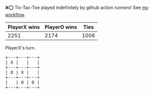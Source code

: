 :x::o: Tic-Tac-Toe played indefinitely by github action runners! See [my workflow](.github/workflows/play.yaml).

|PlayerX wins|PlayerO wins|Ties|
|-|-|-|
|2251|2174|1006|

PlayerX's turn.

<pre>
+---+---+---+
| X |   |   |
+---+---+---+
| O | X |   |
+---+---+---+
|   | O | O |
+---+---+---+
</pre>